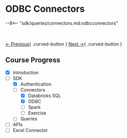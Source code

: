 # ODBC Connectors

--8<-- "sdk/queries/connectors.md:odbcconnectors"

<br></br>
[← Previous](./databricks-sql-connector.md){ .curved-button }
[Next →](./spark-connector.md){ .curved-button }

## Course Progress
-   [X] Introduction
-   [ ] SDK
    *   [X] Authentication
    *   [ ] Connectors
        +   [X] Databricks SQL
        +   [X] ODBC
        +   [ ] Spark
        +   [ ] Exercise
    *   [ ] Queries
-   [ ] APIs
-   [ ] Excel Connector